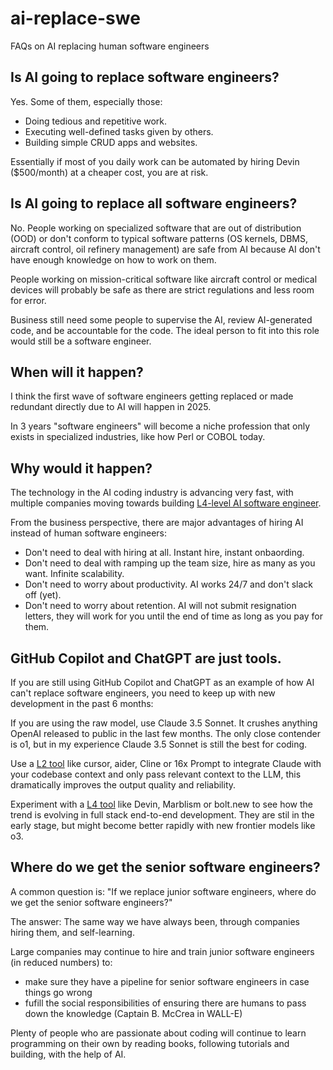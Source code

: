 # ai-replace-swe

FAQs on AI replacing human software engineers

## Is AI going to replace software engineers?

Yes. Some of them, especially those:
- Doing tedious and repetitive work.
- Executing well-defined tasks given by others.
- Building simple CRUD apps and websites.

Essentially if most of you daily work can be automated by hiring Devin ($500/month) at a cheaper cost, you are at risk.

## Is AI going to replace all software engineers?

No. People working on specialized software that are out of distribution (OOD) or don't conform to typical software patterns (OS kernels, DBMS, aircraft control, oil refinery management) are safe from AI because AI don't have enough knowledge on how to work on them.

People working on mission-critical software like aircraft control or medical devices will probably be safe as there are strict regulations and less room for error.

Business still need some people to supervise the AI, review AI-generated code, and be accountable for the code. The ideal person to fit into this role would still be a software engineer.

## When will it happen?

I think the first wave of software engineers getting replaced or made redundant directly due to AI will happen in 2025.

In 3 years "software engineers" will become a niche profession that only exists in specialized industries, like how Perl or COBOL today.

## Why would it happen?

The technology in the AI coding industry is advancing very fast, with multiple companies moving towards building [L4-level AI software engineer](https://prompt.16x.engineer/blog/ai-coding-l1-l5#ai-software-engineer-l4-products).

From the business perspective, there are major advantages of hiring AI instead of human software engineers:

- Don't need to deal with hiring at all. Instant hire, instant onbaording.
- Don't need to deal with ramping up the team size, hire as many as you want. Infinite scalability.
- Don't need to worry about productivity. AI works 24/7 and don't slack off (yet).
- Don't need to worry about retention. AI will not submit resignation letters, they will work for you until the end of time as long as you pay for them.

## GitHub Copilot and ChatGPT are just tools.

If you are still using GitHub Copilot and ChatGPT as an example of how AI can't replace software engineers, you need to keep up with new development in the past 6 months:

If you are using the raw model, use Claude 3.5 Sonnet. It crushes anything OpenAI released to public in the last few months. The only close contender is o1, but in my experience Claude 3.5 Sonnet is still the best for coding.

Use a [L2 tool](https://prompt.16x.engineer/blog/ai-coding-l1-l5#task-level-automation-l2-products) like cursor, aider, Cline or 16x Prompt to integrate Claude with your codebase context and only pass relevant context to the LLM, this dramatically improves the output quality and reliability.

Experiment with a [L4 tool](https://prompt.16x.engineer/blog/ai-coding-l1-l5#ai-software-engineer-l4-products) like Devin, Marblism or bolt.new to see how the trend is evolving in full stack end-to-end development. They are stil in the early stage, but might become better rapidly with new frontier models like o3.

## Where do we get the senior software engineers?

A common question is: "If we replace junior software engineers, where do we get the senior software engineers?"

The answer: The same way we have always been, through companies hiring them, and self-learning.

Large companies may continue to hire and train junior software engineers (in reduced numbers) to:
- make sure they have a pipeline for senior software engineers in case things go wrong
- fufill the social responsibilities of ensuring there are humans to pass down the knowledge (Captain B. McCrea in WALL-E)

Plenty of people who are passionate about coding will continue to learn programming on their own by reading books, following tutorials and building, with the help of AI.

